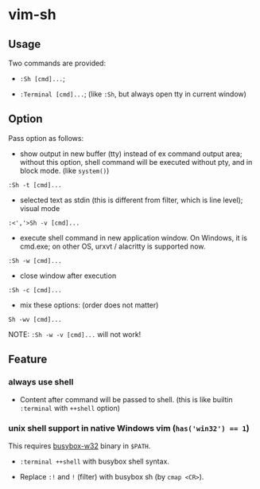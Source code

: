 # vim-sh

## Usage
Two commands are provided:

- `:Sh [cmd]...`;

- `:Terminal [cmd]...`; (like `:Sh`, but always open tty in current window)

## Option
Pass option as follows:

- show output in new buffer (tty) instead of ex command output area; without
  this option, shell command will be executed without pty, and in block mode.
  (like `system()`)

```vim
:Sh -t [cmd]...
```

- selected text as stdin (this is different from filter, which is line level);
  visual mode

```vim
:<','>Sh -v [cmd]...
```

- execute shell command in new application window. On Windows, it is cmd.exe;
  on other OS, urxvt / alacritty is supported now.

```vim
:Sh -w [cmd]...
```

- close window after execution

```vim
:Sh -c [cmd]...
```

- mix these options: (order does not matter)

```vim
Sh -wv [cmd]...
```

NOTE: `:Sh -w -v [cmd]...` will not work!

## Feature

### always use shell

- Content after command will be passed to shell. (this is like builtin
  `:terminal` with `++shell` option)

### unix shell support in native Windows vim (`has('win32') == 1`)

This requires [busybox-w32](https://frippery.org/busybox/) binary in `$PATH`.

- `:terminal ++shell` with busybox shell syntax.

- Replace `:!` and `!` (filter) with busybox sh (by `cmap <CR>`).
